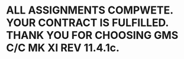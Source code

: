 # ALL ASSIGNMENTS COMPWETE. YOUR CONTRACT IS FULFILLED. THANK YOU FOR CHOOSING GMS C/C MK XI REV 11.4.1c.